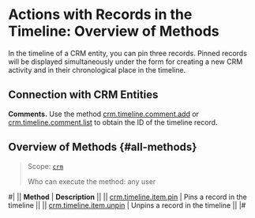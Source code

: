 # Actions with Records in the Timeline: Overview of Methods

In the timeline of a CRM entity, you can pin three records. Pinned records will be displayed simultaneously under the form for creating a new CRM activity and in their chronological place in the timeline.

## Connection with CRM Entities

**Comments.** Use the method [crm.timeline.comment.add](../comments/crm-timeline-comment-add.md) or [crm.timeline.comment.list](../comments/crm-timeline-comment-list.md) to obtain the ID of the timeline record.

## Overview of Methods {#all-methods}

> Scope: [`crm`](../../../scopes/permissions.md)
>
> Who can execute the method: any user

#| 
|| **Method** | **Description** ||
|| [crm.timeline.item.pin](./crm-timeline-item-pin.md) | Pins a record in the timeline ||
|| [crm.timeline.item.unpin](./crm-timeline-item-unpin.md) | Unpins a record in the timeline ||
|#